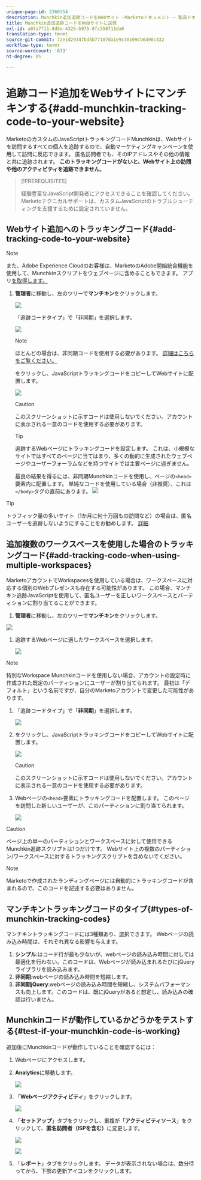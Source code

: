 ```yaml
---
unique-page-id: 2360354
description: Munchkin追加追跡コードをWebサイト —Marketoドキュメント — 製品ドキュメント
title: Munchkin追加追跡コードをWebサイトに送信
exl-id: a03a7f11-8d5e-4325-b975-8fc350711da0
translation-type: tm+mt
source-git-commit: 72e1d29347bd5b77107da1e9c30169cb6490c432
workflow-type: tm+mt
source-wordcount: '673'
ht-degree: 0%

---
```


# 追跡コード追加をWebサイトにマンチキンする{#add-munchkin-tracking-code-to-your-website}

MarketoのカスタムのJavaScriptトラッキングコードMunchkinは、Webサイトを訪問するすべての個人を追跡するので、自動マーケティングキャンペーンを使用して訪問に反応できます。 匿名訪問者でも、そのIPアドレスやその他の情報と共に追跡されます。 **このトラッキングコードがないと、Webサイト上の訪問や他のアクティビティを追跡できません**。

>[!PREREQUISITES]
>
>経験豊富なJavaScript開発者にアクセスできることを確認してください。 Marketoテクニカルサポートは、カスタムJavaScriptのトラブルシューティングを支援するために設定されていません。

## Webサイト追加へのトラッキングコード{#add-tracking-code-to-your-website}

>[!NOTE]
>
>また、Adobe Experience Cloudのお客様は、MarketoのAdobe開始統合機能を使用して、Munchkinスクリプトをウェブページに含めることもできます。 アプリ[を取得します。](https://www.adobeexchange.com/experiencecloud.details.101054.html)

1. **管理者**&#x200B;に移動し、左のツリーで&#x200B;**マンチキン**&#x200B;をクリックします。

   ![](assets/image2015-8-25-16-3a21-3a14.png)

   「追跡コードタイプ」で「非同期」を選択します。

   ![](assets/image2015-8-25-16-3a24-3a33.png)

   >[!NOTE]
   >
   >ほとんどの場合は、非同期コードを使用する必要があります。 [詳細はこちらをご覧ください。](#types-of-munchkin-tracking-codes)

   をクリックし、JavaScriptトラッキングコードをコピーしてWebサイトに配置します。

   ![](assets/image2015-8-25-16-3a26-3a12.png)

   >[!CAUTION]
   >
   >このスクリーンショットに示すコードは使用しないでください。アカウントに表示される一意のコードを使用する必要があります。

   >[!TIP]
   >
   >追跡するWebページにトラッキングコードを設定します。 これは、小規模なサイトではすべてのページに当てはまり、多くの動的に生成されたウェブページやユーザーフォーラムなどを持つサイトでは主要ページに過ぎません。

   最良の結果を得るには、非同期Munchkinコードを使用し、ページの`<head>`要素内に配置します。 単純なコードを使用している場合（非推奨）、これは`</body>`タグの直前にあります。
   ![](assets/image2015-8-25-16-3a5-3a20.png)

>[!TIP]
>
>トラフィック量の多いサイト（1か月に何十万回もの訪問など）の場合は、匿名ユーザーを追跡しないようにすることをお勧めします。 [詳細](https://developers.marketo.com/documentation/websites/lead-tracking-munchkin-js/).

## 追加複数のワークスペースを使用した場合のトラッキングコード{#add-tracking-code-when-using-multiple-workspaces}

MarketoアカウントでWorkspacesを使用している場合は、ワークスペースに対応する個別のWebプレゼンスも存在する可能性があります。 この場合、マンチキン追跡JavaScriptを使用して、匿名ユーザーを正しいワークスペースとパーティションに割り当てることができます。

1. **管理者**&#x200B;に移動し、左のツリーで&#x200B;**マンチキン**&#x200B;をクリックします。

![](assets/image2015-8-25-16-3a28-3a41.png)

1. 追跡するWebページに適したワークスペースを選択します。

   ![](assets/image2015-8-25-16-3a30-3a32.png)

>[!NOTE]
>
>特別なWorkspace Munchkinコードを使用しない場合、アカウントの設定時に作成された既定のパーティションにユーザーが割り当てられます。 最初は「デフォルト」という名前ですが、自分のMarketoアカウントで変更した可能性があります。

1. 「追跡コードタイプ」で「**非同期**」を選択します。

   ![](assets/image2015-8-25-16-3a32-3a42.png)

1. をクリックし、JavaScriptトラッキングコードをコピーしてWebサイトに配置します。

   ![](assets/image2015-8-25-16-3a34-3a7.png)

   >[!CAUTION]
   >
   >このスクリーンショットに示すコードは使用しないでください。アカウントに表示される一意のコードを使用する必要があります。

1. Webページの`<head>`要素にトラッキングコードを配置します。 このページを訪問した新しいユーザーが、このパーティションに割り当てられます。

   ![](assets/image2015-8-25-16-3a5-3a20.png)

>[!CAUTION]
>
>ページ上の単一のパーティションとワークスペースに対して使用できるMunchkin追跡スクリプトは1つだけです。 Webサイト上の複数のパーティション/ワークスペースに対するトラッキングスクリプトを含めないでください。

>[!NOTE]
>
>Marketoで作成されたランディングページには自動的にトラッキングコードが含まれるので、このコードを記述する必要はありません。

## マンチキントラッキングコードのタイプ{#types-of-munchkin-tracking-codes}

マンチキントラッキングコードには3種類あり、選択できます。 Webページの読み込み時間は、それぞれ異なる影響を与えます。

1. **シンプル**:はコード行が最も少ないが、webページの読み込み時間に対しては最適化を行わない。このコードは、Webページが読み込まれるたびにjQueryライブラリを読み込みます。
1. **非同期**:webページの読み込み時間を短縮します。
1. **非同期jQuery**:webページの読み込み時間を短縮し、システムパフォーマンスも向上します。このコードは、既にjQueryがあると想定し、読み込みの確認は行いません。

## Munchkinコードが動作しているかどうかをテストする{#test-if-your-munchkin-code-is-working}

追加後にMunchkinコードが動作していることを確認するには：

1. Webページにアクセスします。

1. **Analytics**&#x200B;に移動します。

   ![](assets/mainnav-analytics-hand.png)

1. 「**Webページアクティビティ**」をクリックします。

   ![](assets/webanalytics.png)

1. 「**セットアップ**」タブをクリックし、重複が「**アクティビティソース**」をクリックして、**匿名訪問者（ISPを含む）**&#x200B;に変更します。

   ![](assets/analytics-activity-source.png)

   ![](assets/activitysource.png)

1. 「**レポート**」タブをクリックします。 データが表示されない場合は、数分待ってから、下部の更新アイコンをクリックします。
